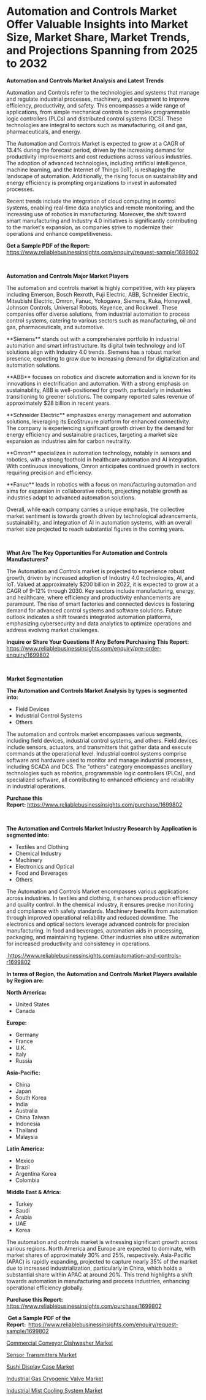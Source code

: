 <p><h1>Automation and Controls Market Offer Valuable Insights into Market Size, Market Share, Market Trends, and Projections Spanning from 2025 to 2032</h1></p><p><strong>Automation and Controls Market Analysis and Latest Trends</strong></p>
<p><p>Automation and Controls refer to the technologies and systems that manage and regulate industrial processes, machinery, and equipment to improve efficiency, productivity, and safety. This encompasses a wide range of applications, from simple mechanical controls to complex programmable logic controllers (PLCs) and distributed control systems (DCS). These technologies are integral to sectors such as manufacturing, oil and gas, pharmaceuticals, and energy.</p><p>The Automation and Controls Market is expected to grow at a CAGR of 13.4% during the forecast period, driven by the increasing demand for productivity improvements and cost reductions across various industries. The adoption of advanced technologies, including artificial intelligence, machine learning, and the Internet of Things (IoT), is reshaping the landscape of automation. Additionally, the rising focus on sustainability and energy efficiency is prompting organizations to invest in automated processes.</p><p>Recent trends include the integration of cloud computing in control systems, enabling real-time data analytics and remote monitoring, and the increasing use of robotics in manufacturing. Moreover, the shift toward smart manufacturing and Industry 4.0 initiatives is significantly contributing to the market's expansion, as companies strive to modernize their operations and enhance competitiveness.</p></p>
<p><strong>Get a Sample PDF of the Report:&nbsp;</strong> <a href="https://www.reliablebusinessinsights.com/enquiry/request-sample/1699802?utm_campaign=1873&utm_medium=2&utm_source=Github&utm_content=ia&utm_term=27032025&utm_id=automation-and-controls">https://www.reliablebusinessinsights.com/enquiry/request-sample/1699802</a></p>
<p>&nbsp;</p>
<p><strong>Automation and Controls Major Market Players</strong></p>
<p><p>The automation and controls market is highly competitive, with key players including Emerson, Bosch Rexroth, Fuji Electric, ABB, Schneider Electric, Mitsubishi Electric, Omron, Fanuc, Yokogawa, Siemens, Kuka, Honeywell, Johnson Controls, Universal Robots, Keyence, and Rockwell. These companies offer diverse solutions, from industrial automation to process control systems, catering to various sectors such as manufacturing, oil and gas, pharmaceuticals, and automotive.</p><p>**Siemens** stands out with a comprehensive portfolio in industrial automation and smart infrastructure. Its digital twin technology and IoT solutions align with Industry 4.0 trends. Siemens has a robust market presence, expecting to grow due to increasing demand for digitalization and automation solutions.</p><p>**ABB** focuses on robotics and discrete automation and is known for its innovations in electrification and automation. With a strong emphasis on sustainability, ABB is well-positioned for growth, particularly in industries transitioning to greener solutions. The company reported sales revenue of approximately $28 billion in recent years.</p><p>**Schneider Electric** emphasizes energy management and automation solutions, leveraging its EcoStruxure platform for enhanced connectivity. The company is experiencing significant growth driven by the demand for energy efficiency and sustainable practices, targeting a market size expansion as industries aim for carbon neutrality.</p><p>**Omron** specializes in automation technology, notably in sensors and robotics, with a strong foothold in healthcare automation and AI integration. With continuous innovations, Omron anticipates continued growth in sectors requiring precision and efficiency.</p><p>**Fanuc** leads in robotics with a focus on manufacturing automation and aims for expansion in collaborative robots, projecting notable growth as industries adapt to advanced automation solutions.</p><p>Overall, while each company carries a unique emphasis, the collective market sentiment is towards growth driven by technological advancements, sustainability, and integration of AI in automation systems, with an overall market size projected to reach substantial figures in the coming years.</p></p>
<p>&nbsp;</p>
<p><strong>What Are The Key Opportunities For Automation and Controls Manufacturers?</strong></p>
<p><p>The Automation and Controls market is projected to experience robust growth, driven by increased adoption of Industry 4.0 technologies, AI, and IoT. Valued at approximately $200 billion in 2022, it is expected to grow at a CAGR of 9-12% through 2030. Key sectors include manufacturing, energy, and healthcare, where efficiency and productivity enhancements are paramount. The rise of smart factories and connected devices is fostering demand for advanced control systems and software solutions. Future outlook indicates a shift towards integrated automation platforms, emphasizing cybersecurity and data analytics to optimize operations and address evolving market challenges.</p></p>
<p><strong>Inquire or Share Your Questions If Any Before Purchasing This Report:</strong> <a href="https://www.reliablebusinessinsights.com/enquiry/pre-order-enquiry/1699802?utm_campaign=1873&utm_medium=2&utm_source=Github&utm_content=ia&utm_term=27032025&utm_id=automation-and-controls">https://www.reliablebusinessinsights.com/enquiry/pre-order-enquiry/1699802</a></p>
<p>&nbsp;</p>
<p><strong>Market Segmentation</strong></p>
<p><strong>The Automation and Controls Market Analysis by types is segmented into:</strong></p>
<p><ul><li>Field Devices</li><li>Industrial Control Systems</li><li>Others</li></ul></p>
<p><p>The automation and controls market encompasses various segments, including field devices, industrial control systems, and others. Field devices include sensors, actuators, and transmitters that gather data and execute commands at the operational level. Industrial control systems comprise software and hardware used to monitor and manage industrial processes, including SCADA and DCS. The "others" category encompasses ancillary technologies such as robotics, programmable logic controllers (PLCs), and specialized software, all contributing to enhanced efficiency and reliability in industrial operations.</p></p>
<p><strong>Purchase this Report:&nbsp;</strong><a href="https://www.reliablebusinessinsights.com/purchase/1699802?utm_campaign=1873&utm_medium=2&utm_source=Github&utm_content=ia&utm_term=27032025&utm_id=automation-and-controls">https://www.reliablebusinessinsights.com/purchase/1699802</a></p>
<p>&nbsp;</p>
<p><strong>The Automation and Controls Market Industry Research by Application is segmented into:</strong></p>
<p><ul><li>Textiles and Clothing</li><li>Chemical Industry</li><li>Machinery</li><li>Electronics and Optical</li><li>Food and Beverages</li><li>Others</li></ul></p>
<p><p>The Automation and Controls Market encompasses various applications across industries. In textiles and clothing, it enhances production efficiency and quality control. In the chemical industry, it ensures precise monitoring and compliance with safety standards. Machinery benefits from automation through improved operational reliability and reduced downtime. The electronics and optical sectors leverage advanced controls for precision manufacturing. In food and beverages, automation aids in processing, packaging, and maintaining hygiene. Other industries also utilize automation for increased productivity and consistency in operations.</p></p>
<p><a href="https://www.reliablebusinessinsights.com/automation-and-controls-r1699802?utm_campaign=1873&utm_medium=2&utm_source=Github&utm_content=ia&utm_term=27032025&utm_id=automation-and-controls">&nbsp;https://www.reliablebusinessinsights.com/automation-and-controls-r1699802</a></p>
<p><strong>In terms of Region, the Automation and Controls Market Players available by Region are:</strong></p>
<p>
    <p> <strong> North America: </strong>
        <ul>
            <li>United States</li>
            <li>Canada</li>
        </ul>
        </p> 
    <p> <strong> Europe: </strong>
        <ul>
            <li>Germany</li>
            <li>France</li>
            <li>U.K.</li>
            <li>Italy</li>
            <li>Russia</li>
        </ul>
        </p> 
    <p> <strong> Asia-Pacific: </strong>
        <ul>
            <li>China</li>
            <li>Japan</li>
            <li>South Korea</li>
            <li>India</li>
            <li>Australia</li>
            <li>China Taiwan</li>
            <li>Indonesia</li>
            <li>Thailand</li>
            <li>Malaysia</li>
        </ul>
        </p> 
    <p> <strong> Latin America: </strong>
        <ul>
            <li>Mexico</li>
            <li>Brazil</li>
            <li>Argentina Korea</li>
            <li>Colombia</li>
        </ul>
        </p> 
    <p> <strong> Middle East & Africa: </strong>
        <ul>
            <li>Turkey</li>
            <li>Saudi</li>
            <li>Arabia</li>
            <li>UAE</li>
            <li>Korea</li>
        </ul>
    </p>
    </p>
<p><p>The automation and controls market is witnessing significant growth across various regions. North America and Europe are expected to dominate, with market shares of approximately 30% and 25%, respectively. Asia-Pacific (APAC) is rapidly expanding, projected to capture nearly 35% of the market due to increased industrialization, particularly in China, which holds a substantial share within APAC at around 20%. This trend highlights a shift towards automation in manufacturing and process industries, enhancing operational efficiency globally.</p></p>
<p><strong>Purchase this Report: </strong><a href="https://www.reliablebusinessinsights.com/purchase/1699802?utm_campaign=1873&utm_medium=2&utm_source=Github&utm_content=ia&utm_term=27032025&utm_id=automation-and-controls">https://www.reliablebusinessinsights.com/purchase/1699802</a></p>
<p>&nbsp;<strong>Get a Sample PDF of the Report:&nbsp;&nbsp;</strong><a href="https://www.reliablebusinessinsights.com/enquiry/request-sample/1699802?utm_campaign=1873&utm_medium=2&utm_source=Github&utm_content=ia&utm_term=27032025&utm_id=automation-and-controls">https://www.reliablebusinessinsights.com/enquiry/request-sample/1699802</a></p>
<p><strong></strong></p>
<p><p><a href="https://www.linkedin.com/pulse/insights-commercial-conveyor-dishwasher-industry-market-icphe?utm_campaign=1873&utm_medium=2&utm_source=Github&utm_content=ia&utm_term=27032025&utm_id=automation-and-controls">Commercial Conveyor Dishwasher Market</a></p><p><a href="https://github.com/sirayedantte/Market-Research-Report-List-1/blob/main/sensor-transmitters-market.md?utm_campaign=1873&utm_medium=2&utm_source=Github&utm_content=ia&utm_term=27032025&utm_id=automation-and-controls">Sensor Transmitters Market</a></p><p><a href="https://www.linkedin.com/pulse/sushi-display-case-market-industry-landscape-growth-trajectories-tykze?utm_campaign=1873&utm_medium=2&utm_source=Github&utm_content=ia&utm_term=27032025&utm_id=automation-and-controls">Sushi Display Case Market</a></p><p><a href="https://github.com/biyajausenik/Market-Research-Report-List-1/blob/main/industrial-gas-cryogenic-valve-market.md?utm_campaign=1873&utm_medium=2&utm_source=Github&utm_content=ia&utm_term=27032025&utm_id=automation-and-controls">Industrial Gas Cryogenic Valve Market</a></p><p><a href="https://www.linkedin.com/pulse/robust-growth-anticipated-industrial-mist-cooling-system-dt3oe?utm_campaign=1873&utm_medium=2&utm_source=Github&utm_content=ia&utm_term=27032025&utm_id=automation-and-controls">Industrial Mist Cooling System Market</a></p></p>